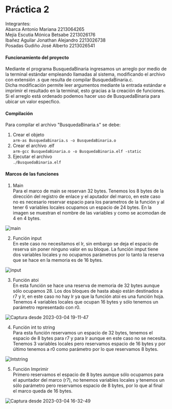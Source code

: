 # Práctica 2
Integrantes:  
Abarca Antonio Mariana            2213064265  
Mejía Escutia Mónica Betsabe      2213026176  
Ibañez Aguilar Jonathan Alejandro 2213026738  
Posadas Gudiño José Alberto       2213026541  

#### Funcionamiento del proyecto
Mediante el programa BusquedaBinaria ingresamos un arreglo por medio de la terminal estándar empleando llamadas al sistema, modificando el archivo con extensión .s que resulta de compilar BusquedaBinaria.c.  
Dicha modificación permite leer argumentos mediante la entrada estándar e imprimir el resultado en la terminal, esto gracias a la creación de funciones.  
Si el arreglo está ordenado podemos hacer uso de BusquedaBinaria para ubicar un valor especfico.  

#### Compilación
Para compilar el archivo "BusquedaBinaria.s" se debe: 
1. Crear el objeto  
`arm-as BusquedaBinaria.s -o BusquedaBinaria.o`  
2. Crear el archivo .elf  
`arm-gcc BusquedaBinaria.o -o BusquedaBinaria.elf -static`  
3. Ejecutar el archivo  
`./BusquedaBinaria.elf`  


#### Marcos de las funciones  
1. Main    
Para el marco de main se reservan 32 bytes. Tenemos los 8 bytes de la dirección del registro de enlace y el aputador del marco, en este caso no es necesario reservar espacio para los parametros de la función y al tener 6 variables locales ocupamos un espacio de 24 bytes. En la imagen se muestran el nombre de las variables y como se acomodan de 4 en 4 bytes.  

![main](https://user-images.githubusercontent.com/122710250/222928337-003513c3-2a9b-4a89-9ba4-443730eb51ac.png)  
  
2. Función input  
En este caso no necesitamos el lr, sin embargo se deja el espacio de reserva sin poner ninguno valor en su bloque. La función imput tiene dos variables locales y no ocupamos parámetros por lo tanto la reserva que se hace en la memoria es de 16 bytes.  

![input](https://user-images.githubusercontent.com/122710250/222929236-b304b6f0-130b-407e-85c2-6f6e61fade52.png)
  
3. Función atoi   
En esta función se hace una reserva de memoria de 32 bytes aunque sólo ocupamos 28. Los dos bloques de hasta abajo están destinados a r7 y lr, en este caso no hay lr ya que la función atoi es una función hoja. Tenemos 4 variables locales que ocupan 16 bytes y sólo tenemos un parámetro representado con r0.  
  
![Captura desde 2023-03-04 19-11-47](https://user-images.githubusercontent.com/122710250/222936212-f95c173d-13a0-49eb-8ae9-008fa7a3e731.png)

  
4. Función int to string   
Para esta función reservamos un espacio de 32 bytes, tenemos el espacio de 8 bytes para r7 y para lr aunque en este caso no se necesita. Tenemos 3 variables locales pero reservamos espacio de 16 bytes y por último tenemos a r0 como parámetro por lo que reservamos 8 bytes.  
  
![Intstring](https://user-images.githubusercontent.com/122710250/222930821-5c1d9648-3816-413e-bb3a-19ffd95c7507.png)
  
5. Función Imprimir  
Primero reservamos el espacio de 8 bytes aunque sólo ocupamos para el apuntador del marco (r7), no tenemos variables locales y tenemos un sólo parámetro pero reservamos espacio de 8 bytes, por lo que al final el marco queda de 16 bytes.  
  
![Captura desde 2023-03-04 16-32-49](https://user-images.githubusercontent.com/122710250/222931529-07b522eb-3e55-43f7-8cd2-9bbdc942369f.png)




